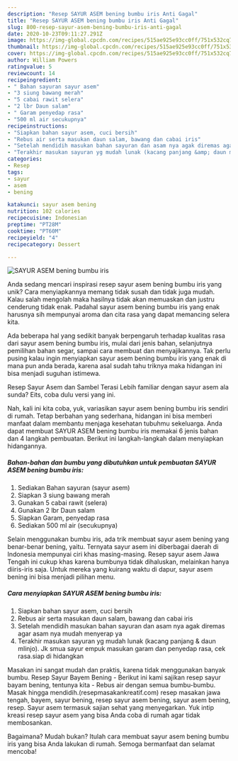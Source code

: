 ```yaml
---
description: "Resep SAYUR ASEM bening bumbu iris Anti Gagal"
title: "Resep SAYUR ASEM bening bumbu iris Anti Gagal"
slug: 800-resep-sayur-asem-bening-bumbu-iris-anti-gagal
date: 2020-10-23T09:11:27.291Z
image: https://img-global.cpcdn.com/recipes/515ae925e93cc0ff/751x532cq70/sayur-asem-bening-bumbu-iris-foto-resep-utama.jpg
thumbnail: https://img-global.cpcdn.com/recipes/515ae925e93cc0ff/751x532cq70/sayur-asem-bening-bumbu-iris-foto-resep-utama.jpg
cover: https://img-global.cpcdn.com/recipes/515ae925e93cc0ff/751x532cq70/sayur-asem-bening-bumbu-iris-foto-resep-utama.jpg
author: William Powers
ratingvalue: 5
reviewcount: 14
recipeingredient:
- " Bahan sayuran sayur asem"
- "3 siung bawang merah"
- "5 cabai rawit selera"
- "2 lbr Daun salam"
- " Garam penyedap rasa"
- "500 ml air secukupnya"
recipeinstructions:
- "Siapkan bahan sayur asem, cuci bersih"
- "Rebus air serta masukan daun salam, bawang dan cabai iris"
- "Setelah mendidih masukan bahan sayuran dan asam nya agak diremas agar asam nya mudah menyerap ya"
- "Terakhir masukan sayuran yg mudah lunak (kacang panjang &amp; daun mlinjo). Jk smua sayur empuk masukan garam dan penyedap rasa, cek rasa.siap di hidangkan"
categories:
- Resep
tags:
- sayur
- asem
- bening

katakunci: sayur asem bening 
nutrition: 102 calories
recipecuisine: Indonesian
preptime: "PT28M"
cooktime: "PT60M"
recipeyield: "4"
recipecategory: Dessert

---
```



![SAYUR ASEM bening bumbu iris](https://img-global.cpcdn.com/recipes/515ae925e93cc0ff/751x532cq70/sayur-asem-bening-bumbu-iris-foto-resep-utama.jpg)

Anda sedang mencari inspirasi resep sayur asem bening bumbu iris yang unik? Cara menyiapkannya memang tidak susah dan tidak juga mudah. Kalau salah mengolah maka hasilnya tidak akan memuaskan dan justru cenderung tidak enak. Padahal sayur asem bening bumbu iris yang enak harusnya sih mempunyai aroma dan cita rasa yang dapat memancing selera kita.

Ada beberapa hal yang sedikit banyak berpengaruh terhadap kualitas rasa dari sayur asem bening bumbu iris, mulai dari jenis bahan, selanjutnya pemilihan bahan segar, sampai cara membuat dan menyajikannya. Tak perlu pusing kalau ingin menyiapkan sayur asem bening bumbu iris yang enak di mana pun anda berada, karena asal sudah tahu triknya maka hidangan ini bisa menjadi suguhan istimewa.

Resep Sayur Asem dan Sambel Terasi Lebih familiar dengan sayur asem ala sunda? Eits, coba dulu versi yang ini.


Nah, kali ini kita coba, yuk, variasikan sayur asem bening bumbu iris sendiri di rumah. Tetap berbahan yang sederhana, hidangan ini bisa memberi manfaat dalam membantu menjaga kesehatan tubuhmu sekeluarga. Anda dapat membuat SAYUR ASEM bening bumbu iris memakai 6 jenis bahan dan 4 langkah pembuatan. Berikut ini langkah-langkah dalam menyiapkan hidangannya.

<!--inarticleads1-->

##### Bahan-bahan dan bumbu yang dibutuhkan untuk pembuatan SAYUR ASEM bening bumbu iris:

1. Sediakan  Bahan sayuran (sayur asem)
1. Siapkan 3 siung bawang merah
1. Gunakan 5 cabai rawit (selera)
1. Gunakan 2 lbr Daun salam
1. Siapkan  Garam, penyedap rasa
1. Sediakan 500 ml air (secukupnya)


Selain menggunakan bumbu iris, ada trik membuat sayur asem bening yang benar-benar bening, yaitu. Ternyata sayur asem ini diberbagai daerah di Indonesia mempunyai ciri khas masing-masing. Resep sayur asem Jawa Tengah ini cukup khas karena bumbunya tidak dihaluskan, melainkan hanya diiris-iris saja. Untuk mereka yang kuirang waktu di dapur, sayur asem bening ini bisa menjadi pilihan menu. 

<!--inarticleads2-->

##### Cara menyiapkan SAYUR ASEM bening bumbu iris:

1. Siapkan bahan sayur asem, cuci bersih
1. Rebus air serta masukan daun salam, bawang dan cabai iris
1. Setelah mendidih masukan bahan sayuran dan asam nya agak diremas agar asam nya mudah menyerap ya
1. Terakhir masukan sayuran yg mudah lunak (kacang panjang &amp; daun mlinjo). Jk smua sayur empuk masukan garam dan penyedap rasa, cek rasa.siap di hidangkan


Masakan ini sangat mudah dan praktis, karena tidak menggunakan banyak bumbu. Resep Sayur Bayem Bening - Berikut ini kami sajikan resep sayur bayam bening, tentunya kita - Rebus air dengan semua bumbu-bumbu. Masak hingga mendidih.(resepmasakankreatif.com) resep masakan jawa tengah, bayem, sayur bening, resep sayur asem bening, sayur asem bening, resep. Sayur asem termasuk sajian sehat yang menyegarkan. Yuk intip kreasi resep sayur asem yang bisa Anda coba di rumah agar tidak membosankan. 

Bagaimana? Mudah bukan? Itulah cara membuat sayur asem bening bumbu iris yang bisa Anda lakukan di rumah. Semoga bermanfaat dan selamat mencoba!
